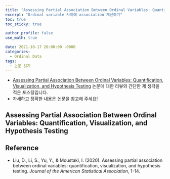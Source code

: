 ```yaml
---
title: "Assessing Partial Association Between Ordinal Variables: Quantification, Visualization, and Hypothesis Testing (논문 읽기)"
excerpt: "Ordinal variable 사이에 association 계산하기"
toc: true
toc_sticky: true

author_profile: false
use_math: true

date: 2021-10-17 20:00:00 -0000
categories: 
  - Ordinal Data
tags:
  - 논문 읽기
---
```



- [Assessing Partial Association Between Ordinal Variables: Quantification, Visualization, and Hypothesis Testing](https://www.tandfonline.com/doi/epub/10.1080/01621459.2020.1796394?needAccess=true) 논문에 대한 리뷰와 간단한 제 생각을 적은 포스팅입니다.
- 자세하고 정확한 내용은 논문을 참고해 주세요!

## Assessing Partial Association Between Ordinal Variables: Quantification, Visualization, and Hypothesis Testing



## Reference 
- Liu, D., Li, S., Yu, Y., & Moustaki, I. (2020). Assessing partial association between ordinal variables: quantification, visualization, and hypothesis testing. _Journal of the American Statistical Association_, 1-14.
<!--stackedit_data:
eyJoaXN0b3J5IjpbLTMzMjc3NTI0M119
-->